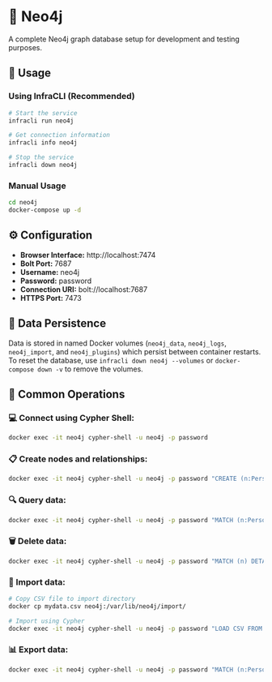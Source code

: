 # 🔄 Neo4j

A complete Neo4j graph database setup for development and testing purposes.

## 🚀 Usage

### Using InfraCLI (Recommended)

```bash
# Start the service
infracli run neo4j

# Get connection information
infracli info neo4j

# Stop the service
infracli down neo4j
```

### Manual Usage

```bash
cd neo4j
docker-compose up -d
```

## ⚙️ Configuration

- **Browser Interface:** http://localhost:7474
- **Bolt Port:** 7687
- **Username:** neo4j
- **Password:** password
- **Connection URI:** bolt://localhost:7687
- **HTTPS Port:** 7473

## 💾 Data Persistence

Data is stored in named Docker volumes (`neo4j_data`, `neo4j_logs`, `neo4j_import`, and `neo4j_plugins`) which persist between container restarts. To reset the database, use `infracli down neo4j --volumes` or `docker-compose down -v` to remove the volumes.

## 🔧 Common Operations

### 💻 Connect using Cypher Shell:
```bash
docker exec -it neo4j cypher-shell -u neo4j -p password
```

### 📋 Create nodes and relationships:
```bash
docker exec -it neo4j cypher-shell -u neo4j -p password "CREATE (n:Person {name: 'John'}) RETURN n"
```

### 🔍 Query data:
```bash
docker exec -it neo4j cypher-shell -u neo4j -p password "MATCH (n:Person) RETURN n"
```

### 🗑️ Delete data:
```bash
docker exec -it neo4j cypher-shell -u neo4j -p password "MATCH (n) DETACH DELETE n"
```

### 🔄 Import data:
```bash
# Copy CSV file to import directory
docker cp mydata.csv neo4j:/var/lib/neo4j/import/

# Import using Cypher
docker exec -it neo4j cypher-shell -u neo4j -p password "LOAD CSV FROM 'file:///mydata.csv' AS row CREATE (:Person {name: row[0], age: toInteger(row[1])})"
```

### 📊 Export data:
```bash
docker exec -it neo4j cypher-shell -u neo4j -p password "MATCH (n:Person) RETURN n.name, n.age" > export.csv
```